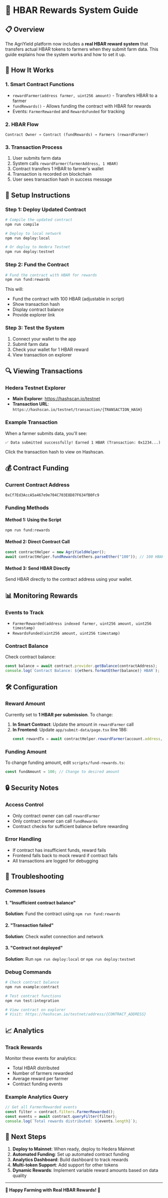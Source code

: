 # 🌾 HBAR Rewards System Guide

## 📋 Overview

The AgriYield platform now includes a **real HBAR reward system** that transfers actual HBAR tokens to farmers when they submit farm data. This guide explains how the system works and how to set it up.

## 🔧 How It Works

### 1. **Smart Contract Functions**

- `rewardFarmer(address farmer, uint256 amount)` - Transfers HBAR to a farmer
- `fundRewards()` - Allows funding the contract with HBAR for rewards
- Events: `FarmerRewarded` and `RewardsFunded` for tracking

### 2. **HBAR Flow**

```
Contract Owner → Contract (fundRewards) → Farmers (rewardFarmer)
```

### 3. **Transaction Process**

1. User submits farm data
2. System calls `rewardFarmer(farmerAddress, 1 HBAR)`
3. Contract transfers 1 HBAR to farmer's wallet
4. Transaction is recorded on blockchain
5. User sees transaction hash in success message

## 🚀 Setup Instructions

### Step 1: Deploy Updated Contract

```bash
# Compile the updated contract
npm run compile

# Deploy to local network
npm run deploy:local

# Or deploy to Hedera Testnet
npm run deploy:testnet
```

### Step 2: Fund the Contract

```bash
# Fund the contract with HBAR for rewards
npm run fund:rewards
```

This will:

- Fund the contract with 100 HBAR (adjustable in script)
- Show transaction hash
- Display contract balance
- Provide explorer link

### Step 3: Test the System

1. Connect your wallet to the app
2. Submit farm data
3. Check your wallet for 1 HBAR reward
4. View transaction on explorer

## 🔍 Viewing Transactions

### Hedera Testnet Explorer

- **Main Explorer**: https://hashscan.io/testnet
- **Transaction URL**: `https://hashscan.io/testnet/transaction/{TRANSACTION_HASH}`

### Example Transaction

When a farmer submits data, you'll see:

```
✅ Data submitted successfully! Earned 1 HBAR (Transaction: 0x1234...)
```

Click the transaction hash to view on Hashscan.

## 💰 Contract Funding

### Current Contract Address

```
0xCf7Ed3AccA5a467e9e704C703E8D87F634fB0Fc9
```

### Funding Methods

#### Method 1: Using the Script

```bash
npm run fund:rewards
```

#### Method 2: Direct Contract Call

```javascript
const contractHelper = new AgriYieldHelper();
await contractHelper.fundRewards(ethers.parseEther("100")); // 100 HBAR
```

#### Method 3: Send HBAR Directly

Send HBAR directly to the contract address using your wallet.

## 📊 Monitoring Rewards

### Events to Track

- `FarmerRewarded(address indexed farmer, uint256 amount, uint256 timestamp)`
- `RewardsFunded(uint256 amount, uint256 timestamp)`

### Contract Balance

Check contract balance:

```javascript
const balance = await contract.provider.getBalance(contractAddress);
console.log(`Contract Balance: ${ethers.formatEther(balance)} HBAR`);
```

## 🛠️ Configuration

### Reward Amount

Currently set to **1 HBAR per submission**. To change:

1. **In Smart Contract**: Update the amount in `rewardFarmer` call
2. **In Frontend**: Update `app/submit-data/page.tsx` line 186:
   ```javascript
   const rewardTx = await contractHelper.rewardFarmer(account.address, 1); // Change 1 to desired amount
   ```

### Funding Amount

To change funding amount, edit `scripts/fund-rewards.ts`:

```javascript
const fundAmount = 100; // Change to desired amount
```

## 🔒 Security Notes

### Access Control

- Only contract owner can call `rewardFarmer`
- Only contract owner can call `fundRewards`
- Contract checks for sufficient balance before rewarding

### Error Handling

- If contract has insufficient funds, reward fails
- Frontend falls back to mock reward if contract fails
- All transactions are logged for debugging

## 🐛 Troubleshooting

### Common Issues

#### 1. "Insufficient contract balance"

**Solution**: Fund the contract using `npm run fund:rewards`

#### 2. "Transaction failed"

**Solution**: Check wallet connection and network

#### 3. "Contract not deployed"

**Solution**: Run `npm run deploy:local` or `npm run deploy:testnet`

### Debug Commands

```bash
# Check contract balance
npm run example:contract

# Test contract functions
npm run test:integration

# View contract on explorer
# Visit: https://hashscan.io/testnet/address/{CONTRACT_ADDRESS}
```

## 📈 Analytics

### Track Rewards

Monitor these events for analytics:

- Total HBAR distributed
- Number of farmers rewarded
- Average reward per farmer
- Contract funding events

### Example Analytics Query

```javascript
// Get all FarmerRewarded events
const filter = contract.filters.FarmerRewarded();
const events = await contract.queryFilter(filter);
console.log(`Total rewards distributed: ${events.length}`);
```

## 🎯 Next Steps

1. **Deploy to Mainnet**: When ready, deploy to Hedera Mainnet
2. **Automated Funding**: Set up automated contract funding
3. **Analytics Dashboard**: Build dashboard to track rewards
4. **Multi-token Support**: Add support for other tokens
5. **Dynamic Rewards**: Implement variable reward amounts based on data quality

---

**🌾 Happy Farming with Real HBAR Rewards! 🌾**
